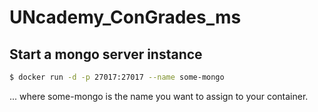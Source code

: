 # UNcademy_ConGrades_ms

## Start a mongo server instance
```bash
$ docker run -d -p 27017:27017 --name some-mongo
```
... where some-mongo is the name you want to assign to your container.
